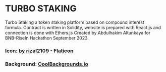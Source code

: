 # TURBO STAKING

Turbo Staking a token staking platform based on compound interest formula. 
Contract is written in Solidity, website is prepared with React.js and connection is done with Ethers.js
Created by Abdulhakim Altunkaya for BNB-RiseIn Hackathon September 2023.

### Icon: <a href="https://www.flaticon.com/free-icons/shapes-and-symbols" title="shapes and symbols icons">by rizal2109 - Flaticon</a>

### Background: <a href="https://coolbackgrounds.io/" title="free backgrounds by CoolBackgrounds.io">CoolBackgrounds.io</a>

